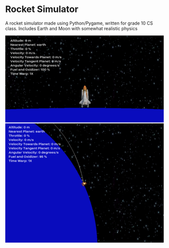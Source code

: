 # Rocket Simulator
A rocket simulator made using Python/Pygame, written for grade 10 CS class.
Includes Earth and Moon with somewhat realistic physics

![rocket](screenshots/Rocket.png)
![crash](screenshots/Crash.png)
